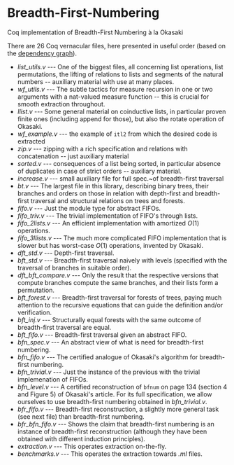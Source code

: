 # Breadth-First-Numbering
Coq implementation of Breadth-First Numbering à la Okasaki

There are 26 Coq vernacular files, here presented in useful order (based on the [dependency graph](dependency_graph.txt)).
* *list_utils.v* --- One of the biggest files, all concerning list operations, list permutations, the lifting of relations to lists and segments of the natural numbers -- auxiliary material with use at many places.
* *wf_utils.v* --- The subtle tactics for measure recursion in one or two arguments with a nat-valued measure function -- this is crucial for smooth extraction throughout.
* *llist.v* --- Some general material on coinductive lists, in particular proven finite ones (including append for those), but also the rotate operation of Okasaki.
* *wf_example.v* --- the example of `itl2` from which the desired code is extracted
* *zip.v* --- zipping with a rich specification and relations with concatenation -- just auxiliary material
* *sorted.v* --- consequences of a list being sorted, in particular absence of duplicates in case of strict orders -- auxiliary material.
* *increase.v* --- small auxiliary file for full spec.~of breadth-first traversal
* *bt.v* --- The largest file in this library, describing binary trees, their branches and orders on those in relation with depth-first and breadth-first traversal and structural relations on trees and forests.
* *fifo.v* --- Just the module type for abstract FIFOs.
* *fifo_triv.v* --- The trivial implementation of FIFO's through lists.
* *fifo_2lists.v* --- An efficient implementation with amortized $O(1)$ operations.
* *fifo_3llists.v* --- The much more complicated FIFO implementation that is slower but has worst-case $O(1)$ operations, invented by Okasaki.
* *dft_std.v* --- Depth-first traversal.
* *bft_std.v* --- Breadth-first traversal naively with levels (specified with the traversal of branches in suitable order).
* *dft_bft_compare.v* --- Only the result that the respective versions that compute branches compute the same branches, and their lists form a permutation. 
* *bft_forest.v* --- Breadth-first traversal for forests of trees, paying much attention to the recursive equations that can guide the definition and/or verification.
* *bft_inj.v* --- Structurally equal forests with the same outcome of breadth-first traversal are equal.
* *bft_fifo.v* --- Breadth-first traversal given an abstract FIFO.
* *bfn_spec.v* --- An abstract view of what is need for breadth-first numbering.
* *bfn_fifo.v* --- The certified analogue of Okasaki's algorithm for breadth-first numbering.
* *bfn_trivial.v* --- Just the instance of the previous with the trivial implemenation of FIFOs.
* *bfn_level.v* --- A certified reconstruction of `bfnum` on page 134 (section 4 and Figure 5) of Okasaki's article. For its full specification, we allow ourselves to use breadth-first numbering obtained in *bfn_trivial.v*.
* *bfr_fifo.v* --- Breadth-first reconstruction, a slightly more general task (see next file) than breadth-first numbering.
* *bfr_bfn_fifo.v* --- Shows the claim that breadth-first numbering is an instance of breadth-first reconstruction (although they have been obtained with different induction principles).
* *extraction.v* --- This operates extraction on-the-fly.
* *benchmarks.v* --- This operates the extraction towards *.ml* files.
